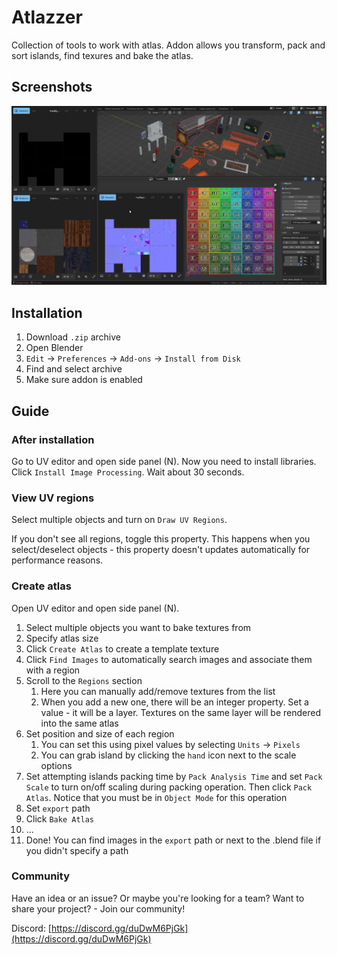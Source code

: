 # Atlazzer

Collection of tools to work with atlas.
Addon allows you transform, pack and sort islands, find texures and bake the atlas.

## Screenshots

![](screenshots/addon.png)

## Installation

1. Download `.zip` archive
1. Open Blender
1. `Edit` -> `Preferences` -> `Add-ons` -> `Install from Disk`
1. Find and select archive
1. Make sure addon is enabled

## Guide

### After installation

Go to UV editor and open side panel (N).
Now you need to install libraries.
Click `Install Image Processing`.
Wait about 30 seconds.

### View UV regions

Select multiple objects and turn on `Draw UV Regions`.

If you don't see all regions, toggle this property. This happens when you select/deselect objects - this property doesn't updates automatically for performance reasons.

### Create atlas

Open UV editor and open side panel (N).

1. Select multiple objects you want to bake textures from
1. Specify atlas size
1. Click `Create Atlas` to create a template texture
1. Click `Find Images` to automatically search images and associate them with a region
1. Scroll to the `Regions` section
    1. Here you can manually add/remove textures from the list
    1. When you add a new one, there will be an integer property. Set a value - it will be a layer. Textures on the same layer will be rendered into the same atlas
1. Set position and size of each region
    1. You can set this using pixel values by selecting `Units` -> `Pixels`
    1. You can grab island by clicking the `hand` icon next to the scale options
1. Set attempting islands packing time by `Pack Analysis Time` and set `Pack Scale` to turn on/off scaling during packing operation. Then click `Pack Atlas`. Notice that you must be in `Object Mode` for this operation
1. Set `export` path
1. Click `Bake Atlas`
1. ...
1. Done! You can find images in the `export` path or next to the .blend file if you didn't specify a path

### Community

Have an idea or an issue? Or maybe you're looking for a team? Want to share your project? - Join our community!

Discord: [https://discord.gg/duDwM6PjGk](https://discord.gg/duDwM6PjGk)